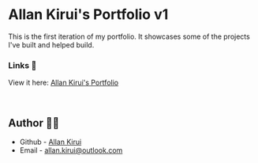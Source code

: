# Allan Kirui's Portfolio v1

This is the first iteration of my portfolio. It showcases some of the projects I've built and helped build.

### Links 🔗

View it here: [Allan Kirui's Portfolio](https://allankirui.github.io/)

<br/>

## Author ✍🏾

- Github - [Allan Kirui](https://allankirui.github.io/)
- Email - <allan.kirui@outlook.com>
